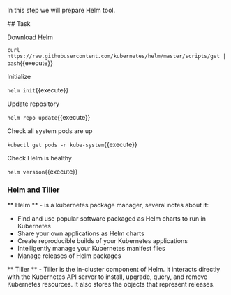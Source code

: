 In this step we will prepare Helm tool.

## Task

Download Helm

`curl https://raw.githubusercontent.com/kubernetes/helm/master/scripts/get | bash`{{execute}}

Initialize

`helm init`{{execute}}

Update repository

`helm repo update`{{execute}}

Check all system pods are up

`kubectl get pods -n kube-system`{{execute}}

Check Helm is healthy

`helm version`{{execute}}

### Helm and Tiller

** Helm ** - is a kubernetes package manager, several notes about it:
* Find and use popular software packaged as Helm charts to run in Kubernetes
* Share your own applications as Helm charts
* Create reproducible builds of your Kubernetes applications
* Intelligently manage your Kubernetes manifest files
* Manage releases of Helm packages

** Tiller ** - Tiller is the in-cluster component of Helm. 
It interacts directly with the Kubernetes API server to install, upgrade, query, and remove Kubernetes resources. It also stores the objects that represent releases.